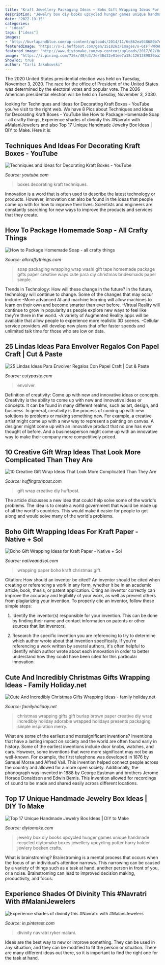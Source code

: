 ```yaml
---
title: "Kraft Jewellery Packaging Ideas ~ Boho Gift Wrapping Ideas For Kraft Paper"
description: "Jewelry box diy books upcycled hunger games unique handmade recycled diytomake boxes jewellery upcycling potter harry holder jewlery boeken crafts"
date: "2022-10-15"
categories:
- "ideas"
tags: ["ideas"]
images:
- "http://burlapandblue.com/wp-content/uploads/2014/11/6e862ea948680b7ef3dd04447b93e495.jpg"
featuredImage: "https://s-i.huffpost.com/gen/1518263/images/o-GIFT-WRAP-facebook.jpg"
featured_image: "http://www.diytomake.com/wp-content/uploads/2017/02/Hunger-Games-Book-Jewelry-Box.jpg"
image: "https://i.pinimg.com/736x/40/d3/2e/40d32e81ee7a18c1261389830ba29a6d.jpg"
ShowToc: true
author: "Carli Jakubowski"
---
```



The 2020 United States presidential election was held on Tuesday, November 3, 2020. The race for the office of President of the United States was determined by the electoral votes and popular vote. The 2026 American presidential election will be held on Tuesday, November 3, 2030.

	

		
looking for Techniques and Ideas for Decorating Kraft Boxes - YouTube you've visit to the right web. We have 8 Pics about Techniques and Ideas for Decorating Kraft Boxes - YouTube like How to Package Homemade Soap - all crafty things, Experience shades of divinity this #Navratri with #MalaniJewelers and also Top 17 Unique Handmade Jewelry Box Ideas | DIY to Make. Here it is:
		
    
## Techniques And Ideas For Decorating Kraft Boxes - YouTube

<img loading=lazy src="http://i.ytimg.com/vi/gXmBIvCzpGo/maxresdefault.jpg" onerror="this.onerror=null;this.src='https://tse4.mm.bing.net/th?id=OIP.Oa3XwanRx0O1aWu96CoNSgHaEK&amp;pid=15.1';" alt="Techniques and Ideas for Decorating Kraft Boxes - YouTube">

_Source: youtube.com_

>boxes decorating kraft techniques. 

	

Innovation is a word that is often used to describe the latest technology or products. However, innovation can also be found in the ideas that people come up with for how to improve their lives. Scientists and engineers are constantly searching for new ways to improve the products and services that they create.

    
## How To Package Homemade Soap - All Crafty Things

<img loading=lazy src="http://burlapandblue.com/wp-content/uploads/2014/11/6e862ea948680b7ef3dd04447b93e495.jpg" onerror="this.onerror=null;this.src='https://tse1.mm.bing.net/th?id=OIP._k2Hj606OBstvWyFX1l4SQHaKU&amp;pid=15.1';" alt="How to Package Homemade Soap - all crafty things">

_Source: allcraftythings.com_

>soap packaging wrapping wrap washi gift tape homemade package gifts paper creative ways cute para diy christmas bridesmaids papel simple. 

	

Trends in Technology: How will these change in the future?
In the future, technology will continue to change. Some of the changes that may occur include: 
-More advanced AI and machine learning will allow machines to learn on their own and become smarter than ever before.
-Virtual Reality will continue to grow in popularity as people explore new ways to feel like they're there in the world.
-A variety of Augmented Reality apps will be available that allow people to experience more realistic 3D scenes.
-Cellular service providers will develop new plans that offer faster speeds and unlimited talk time for those who are low on data.

    
## 25 Lindas Ideas Para Envolver Regalos Con Papel Craft | Cut &amp; Paste

<img loading=lazy src="https://www.cutypaste.com/wp-content/uploads/2015/12/22e52064d3fe43552b2a99f024d41835.jpg" onerror="this.onerror=null;this.src='https://tse3.mm.bing.net/th?id=OIP.wYbXrp0yWlrp4QsrO36wgAHaLF&amp;pid=15.1';" alt="25 Lindas Ideas Para Envolver Regalos Con Papel Craft | Cut &amp; Paste">

_Source: cutypaste.com_

>envolver. 

	

Definition of creativity: Come up with new and innovative ideas or concepts.
Creativity is the ability to come up with new and innovative ideas or concepts. It can be found in many different realms, such as art, design, and business. In general, creativity is the process of coming up with new solutions to problems or making something new. For example, a creative artist might come up with a new way to represent a painting on canvas. A designer might come up with an innovative product that no one has ever thought of before. And a businessperson might come up with an innovative way to make their company more competitively priced.

    
## 10 Creative Gift Wrap Ideas That Look More Complicated Than They Are

<img loading=lazy src="https://s-i.huffpost.com/gen/1518263/images/o-GIFT-WRAP-facebook.jpg" onerror="this.onerror=null;this.src='https://tse2.mm.bing.net/th?id=OIP.UR07YjATECkq44cHHnQQvAHaDt&amp;pid=15.1';" alt="10 Creative Gift Wrap Ideas That Look More Complicated Than They Are">

_Source: huffingtonpost.com_

>gift wrap creative diy huffpost. 

	

The article discusses a new idea that could help solve some of the world's problems. The idea is to create a world government that would be made up of all the world's countries. This would make it easier for people to get along and would solve many of the world's problems.

    
## Boho Gift Wrapping Ideas For Kraft Paper - Native + Sol

<img loading=lazy src="https://nativeandsol.com/wp-content/uploads/2020/12/lisawagnerfotografie.com_.jpg" onerror="this.onerror=null;this.src='https://tse3.mm.bing.net/th?id=OIP.4_zVvEc9WiycDvBJaM-7fAHaLH&amp;pid=15.1';" alt="Boho Gift Wrapping Ideas for Kraft Paper - Native + Sol">

_Source: nativeandsol.com_

>wrapping paper boho kraft christmas gift. 

	

Citation: How should an inventor be cited?
An inventor should be cited when creating or referencing a work in any form, whether it be in an academic article, book, thesis, or patent application. Citing an inventor correctly can improve the accuracy and legibility of your work, as well as prevent others from plagiarizing your invention. To properly cite an inventor, follow these simple steps:
1. Identify the inventor(s) responsible for your invention. This can be done by finding their name and contact information on patents or other sources that list inventors.

2. Research the specific invention you are referencing to try to determine which author wrote about that invention specifically. If you're referencing a work written by several authors, it's often helpful to identify which author wrote about each innovation in order to better understand how they could have been cited for this particular innovation.


    
## Cute And Incredibly Christmas Gifts Wrapping Ideas - Family Holiday.net

<img loading=lazy src="http://www.familyholiday.net/wp-content/uploads/2013/11/Cute-And-Incredibly-Christmas-Gifts-Wrapping-Ideas-7.jpg" onerror="this.onerror=null;this.src='https://tse1.mm.bing.net/th?id=OIP.rDxvIn6FrccsIGBH_ZOELgHaLI&amp;pid=15.1';" alt="Cute And Incredibly Christmas Gifts Wrapping Ideas - family holiday.net">

_Source: familyholiday.net_

>christmas wrapping gifts gift burlap brown paper creative diy wrap incredibly holiday adorable wrapped holidays presents packaging simple inspiration merry. 

	

What are some of the earliest and mostsignificant inventions?
Inventions that have a lasting impact on society and the world are often found early in history. Some of the earliest inventions include door knobs, watches, and cars. However, some inventions that were more significant may not be as well-known. For example, the first telephone was developed in 1876 by Samuel Morse and Alfred Vail. This invention helped connect people across the country and allowed for a more open society. Additionally, the phonograph was invented in 1888 by George Eastman and brothers Jerome Horace Donaldson and Edwin Bemis. This invention allowed for recordings of sound to be made and shared easily across different locations.

    
## Top 17 Unique Handmade Jewelry Box Ideas | DIY To Make

<img loading=lazy src="http://www.diytomake.com/wp-content/uploads/2017/02/Hunger-Games-Book-Jewelry-Box.jpg" onerror="this.onerror=null;this.src='https://tse1.mm.bing.net/th?id=OIP.AdUrAxFzd6qHl_ne6OUQpAHaIv&amp;pid=15.1';" alt="Top 17 Unique Handmade Jewelry Box Ideas | DIY to Make">

_Source: diytomake.com_

>jewelry box diy books upcycled hunger games unique handmade recycled diytomake boxes jewellery upcycling potter harry holder jewlery boeken crafts. 

	

What is brainstroming? Brainstroming is a mental process that occurs when the focus of an individual’s attention narrows. This narrowing can be caused by a variety of things such as a task at hand, another person in front of you, or a noise. Brainstroming can lead to improved decision making, productivity, and focus.

    
## Experience Shades Of Divinity This #Navratri With #MalaniJewelers

<img loading=lazy src="https://i.pinimg.com/736x/40/d3/2e/40d32e81ee7a18c1261389830ba29a6d.jpg" onerror="this.onerror=null;this.src='https://tse2.mm.bing.net/th?id=OIP.Cye8BupWUHsWn1LkS5onZgHaJ3&amp;pid=15.1';" alt="Experience shades of divinity this #Navratri with #MalaniJewelers">

_Source: in.pinterest.com_

>divinity navratri ryker malani. 

	

Ideas are the best way to new or improve something. They can be used in any situation, and they can be modified to fit the person or situation. There are many different ideas out there, so it is important to find the right one for the task at hand.

